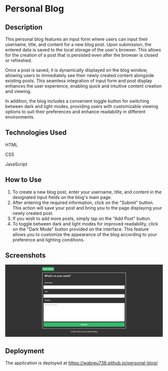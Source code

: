 <h1>Personal Blog</h1>

<h2>Description</h2>

This personal blog features an input form where users can input their username, title, and content for a new blog post. Upon submission, the entered data is saved to the local storage of the user's browser. This allows for the creation of a post that is persisted even after the browser is closed or refreshed.

Once a post is saved, it is dynamically displayed on the blog window, allowing users to immediately see their newly created content alongside existing posts. This seamless integration of input form and post display enhances the user experience, enabling quick and intuitive content creation and viewing.

In addition, the blog includes a convenient toggle button for switching between dark and light modes, providing users with customizable viewing options to suit their preferences and enhance readability in different environments.

<h2>Technologies Used</h2>


HTML

CSS

JavaScript


<h2>How to Use</h2>


1. To create a new blog post, enter your username, title, and content in the designated input fields on the blog's main page.
2. After entering the required information, click on the "Submit" button. This action will save your post and bring you to the page displaying your newly created post.
3. If you wish to add more posts, simply tap on the "Add Post" button.
4. To toggle between dark and light modes for improved readability, click on the "Dark Mode" button provided on the interface. This feature allows you to customize the appearance of the blog according to your preference and lighting conditions.

<h2>Screenshots</h2>

<img src='./asets/images/Screenshot.png'>


<h2>Deployment</h2>

The application is deployed at https://wabreu738.github.io/personal-blog/
